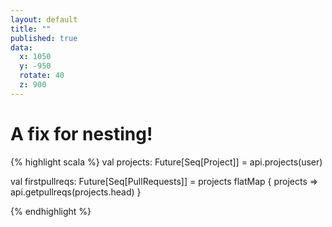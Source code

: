 ```yaml
---
layout: default
title: ""
published: true
data:
  x: 1050
  y: -950
  rotate: 40
  z: 900
---
```


# A fix for nesting! #

{% highlight scala %}
val projects: Future[Seq[Project]] =
  api.projects(user)

val firstpullreqs: Future[Seq[PullRequests]] =
  projects flatMap { projects =>
    api.getpullreqs(projects.head)
  }

{% endhighlight %}